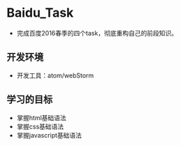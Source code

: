 # Baidu_Task
- 完成百度2016春季的四个task，彻底重构自己的前段知识。
## 开发环境
- 开发工具：atom/webStorm
## 学习的目标
- 掌握html基础语法
- 掌握css基础语法
- 掌握javascript基础语法

